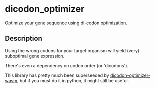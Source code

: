 # dicodon_optimizer

Optimize your gene sequence using di-codon optimization.


## Description

Using the wrong codons for your target organism will yield
(very) suboptimal gene expression.

There's even a dependency on codon order (or 'dicodons').

This library has pretty much been superseeded by <a href="https://github.com/TyberiusPrime/dicodon_optimizer_wasm">dicodon-optimizer-wasm</a>,
but if you must do it in python, it might still be useful.
